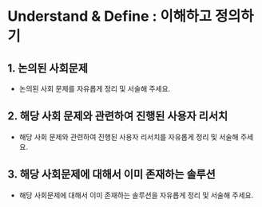 # Understand & Define : 이해하고 정의하기
## 1. 논의된 사회문제
- 논의된 사회 문제를 자유롭게 정리 및 서술해 주세요. 
## 2. 해당 사회 문제와 관련하여 진행된 사용자 리서치
- 해당 사회 문제와 관련하여 진행된 사용자 리서치를 자유롭게 정리 및 서술해 주세요. 
## 3. 해당 사회문제에 대해서 이미 존재하는 솔루션
- 해당 사회문제에 대해서 이미 존재하는 솔루션을 자유롭게 정리 및 서술해 주세요. 
